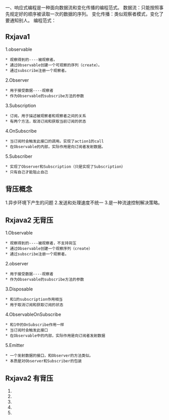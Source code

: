 一、响应式编程是一种面向数据流和变化传播的编程范式。
   数据流：只能按照事先规定好的顺序被读取一次的数据的序列。
   变化传播：类似观察者模式，变化了要通知别人。
   编程范式：
   
   
Rxjava1
----------
1.observable

    * 观察得到的----被观察者。
    * 通过Observable创建一个可观察的序列（create）。
    * 通过subscribe注册一个观察者。
2.Observer

    * 用于接受数据----观察者
    * 作为Observable的subscribe方法的参数
3.Subscription

    * 订阅，用于描述被观察者和观察者之间的关系
    * 有两个方法，取消订阅和获取当前订阅的状态
4.OnSubscribe

    * 当订阅时会触发此接口的调用。实现了action1的call
    * 在Observable的内部，实际作用是向订阅者发射数据。
5.Subscriber

    * 实现了Observer和Subscription（只是实现了Subscription）
    * 只有自己才能阻止自己
    
背压概念
-----------
1.异步环境下产生的问题
2.发送和处理速度不统一
3.是一种流速控制解决策略。

Rxjava2 无背压
-------------
1.Observable

    * 观察得到的----被观察者，不支持背压
    * 通过Observable创建一个观察序列（create）
    * 通过subscribe注册一个观察者。
2.observer
    
    * 用于接受数据----观察者
    * 作为Observable的subscribe方法的参数
3.Disposable

    * 和1的subscription作用相当
    * 用于取消订阅和获取订阅的状态
4.ObservableOnSubscribe

    * 和1中的OnSubscribe作用一样
    * 当订阅时会触发此接口
    * 在Observable中的内部，实际作用是向订阅者发射数据
5.Emitter
    
    * 一个发射数据的接口，和Observer的方法类似。
    * 本质是对Observer和Subscriber的包装
    
Rxjava2 有背压
-------------
1.
2.
3.
4.
5.









